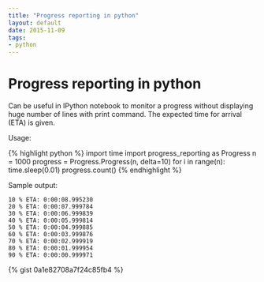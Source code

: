 ```yaml
---
title: "Progress reporting in python"
layout: default
date: 2015-11-09
tags:
- python
---
```


# Progress reporting in python

Can be useful in IPython notebook to monitor a progress without displaying huge
number of lines with print command. The expected time for arrival (ETA) is
given.

Usage:

{% highlight python %}
import time
import progress_reporting as Progress
n = 1000
progress = Progress.Progress(n, delta=10)
for i in range(n):
    time.sleep(0.01)
    progress.count()
{% endhighlight %}

Sample output:

    10 % ETA: 0:00:08.995230
    20 % ETA: 0:00:07.999784
    30 % ETA: 0:00:06.999839
    40 % ETA: 0:00:05.999814
    50 % ETA: 0:00:04.999885
    60 % ETA: 0:00:03.999876
    70 % ETA: 0:00:02.999919
    80 % ETA: 0:00:01.999954
    90 % ETA: 0:00:00.999971

{% gist 0a1e82708a7f24c85fb4 %}
